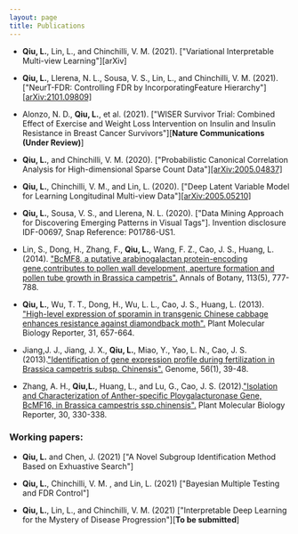 ```yaml
---
layout: page
title: Publications
---
```



- **Qiu, L.**, Lin, L., and Chinchilli, V. M.  (2021). ["Variational Interpretable Multi-view Learning"][arXiv] 

- **Qiu, L.**, Llerena, N. L., Sousa, V. S., Lin, L., and Chinchilli, V. M. (2021). ["NeurT-FDR: Controlling FDR by IncorporatingFeature Hierarchy"][[arXiv:2101.09809]](https://arxiv.org/abs/2101.09809)

-  Alonzo, N. D.,  **Qiu, L.**, et al. (2021). ["WISER Survivor Trial: Combined Effect of Exercise and Weight Loss Intervention on Insulin and Insulin Resistance in Breast Cancer Survivors"][**Nature Communications (Under Review)**]

- **Qiu, L.**, and Chinchilli, V. M. (2020). ["Probabilistic Canonical Correlation Analysis for High-dimensional
Sparse Count Data"][[arXiv:2005.04837]](https://arxiv.org/abs/2005.04837)

- **Qiu, L.**, Chinchilli, V. M., and Lin, L.  (2020). ["Deep Latent Variable Model for Learning Longitudinal Multi-view Data"][[arXiv:2005.05210]](https://arxiv.org/abs/2005.05210)

- **Qiu, L.**, Sousa, V. S., and Llerena, N. L. (2020). ["Data Mining Approach for Discovering Emerging Patterns in Visual Tags"]. Invention disclosure IDF-00697,
Snap Reference: P01786-US1.

- Lin, S., Dong, H., Zhang, F., **Qiu, L.**, Wang, F. Z., Cao, J. S., Huang, L. (2014). ["BcMF8, a putative arabinogalactan protein-encoding gene,contributes to pollen
wall development, aperture formation and pollen tube growth in Brassica campetris".](https://academic.oup.com/aob/article/113/5/777/159963) Annals of Botany, 113(5), 777-788.

- **Qiu, L.**, Wu, T. T., Dong, H., Wu, L. L., Cao, J. S., Huang, L. (2013). ["High-level expression of sporamin in transgenic Chinese cabbage enhances
resistance against diamondback moth".](https://link.springer.com/article/10.1007/s11105-012-0536-1) Plant Molecular Biology Reporter, 31, 657-664.

- Jiang,J. J., Jiang, J. X., **Qiu, L.**, Miao, Y., Yao, L. N., Cao, J. S. (2013).["Identification of gene expression profile during
fertilization in Brassica campetris subsp. Chinensis".](https://www.nrcresearchpress.com/doi/abs/10.1139/gen-2012-0088#.XrHFvC2ZPys)  Genome, 56(1), 39-48.

- Zhang, A. H., **Qiu,L.**, Huang, L., and Lu, G., Cao, J. S. (2012).["Isolation and Characterization of Anther-specific Ploygalacturonase Gene, BcMF16, in Brassica campestris ssp.chinensis".](https://link.springer.com/article/10.1007/s11105-011-0341-2) Plant Molecular Biology Reporter, 30, 330-338.


### Working papers:

- **Qiu, L.** and Chen,  J. (2021) ["A Novel Subgroup Identification Method Based on Exhuastive Search"]

- **Qiu, L.**, Chinchilli, V. M. , and Lin, L. (2021) ["Bayesian Multiple Testing and FDR Control"]

- **Qiu, L.**, Lin, L., and Chinchilli, V. M. (2021) ["Interpretable Deep Learning for the Mystery of Disease Progression"][**To be submitted**]

